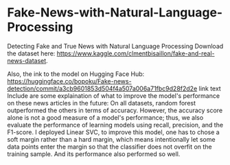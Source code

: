 # Fake-News-with-Natural-Language-Processing
Detecting Fake and True News with Natural Language Processing
Download the dataset here: https://www.kaggle.com/clmentbisaillon/fake-and-real-news-dataset.

Also, the ink to the model on Hugging Face Hub: https://huggingface.co/bopoku/Fake-news-detection/commit/a3cb9601853d504f4a507a006a71fbc9d28f2d2e link text
Include are some explaination of what to improve the model's performance on these news articles in the future:
On all datasets, random forest outperformed the others in terms of accuracy. However, the accuracy score alone is not a good measure of a model's performance; thus, we also evaluate the performance of learning models using recall, precision, and the F1-score. I deployed Linear SVC, to improve this model, one has to chose a soft margin rather than a hard margin, which means intentionally let some data points enter the margin so that the classifier does not overfit on the training sample. And its performance also performed so well.
